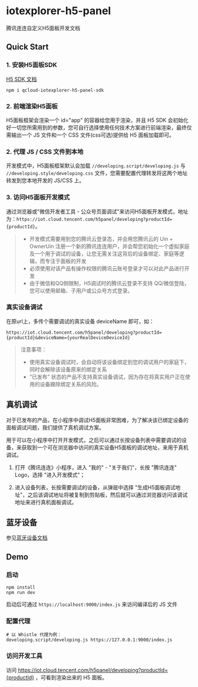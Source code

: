# iotexplorer-h5-panel
腾讯连连自定义H5面板开发文档

## Quick Start

### 1. 安装H5面板SDK

[H5 SDK 文档](https://www.npmjs.com/package/qcloud-iotexplorer-h5-panel-sdk)

```
npm i qcloud-iotexplorer-h5-panel-sdk
```

### 2. 前端渲染H5面板

H5面板框架会渲染一个 id="app" 的容器给您用于渲染，并且 H5 SDK 会初始化好一切您所需用到的参数，您可自行选择使用任何技术方案进行前端渲染，最终仅需输出一个 JS 文件和一个 CSS 文件(css可选)提供给 H5 面板加载即可。

### 2. 代理 JS / CSS 文件到本地

开发模式中，H5面板框架默认会加载 `//developing.script/developing.js` 与 `//developing.style/developing.css` 文件，您需要配置代理转发将这两个地址转发到您本地开发的 JS/CSS 上。

### 3. 访问H5面板开发模式

通过浏览器或"微信开发者工具 - 公众号页面调试"来访问H5面板开发模式，地址为：`https://iot.cloud.tencent.com/h5panel/developing?productId={productId}`。

> * 开发模式需要用到您的腾讯云登录态，并会用您腾讯云的 Uin + OwnerUin 注册一个新的腾讯连连用户，并会帮您初始化一个虚拟家庭及一个用于调试的设备，让您无需关注这背后的设备绑定、家庭等逻辑，而专注于面板的开发
> * 必须使用对该产品有操作权限的腾讯云账号登录才可以对此产品进行开发
> * 由于微信和QQ侧限制，H5调试时的腾讯云登录不支持 QQ/微信登陆，您可以使用邮箱、子用户或公众号方式登录。

### 真实设备调试

在原url上，多传个需要调试的真实设备 deviceName 即可，如：

`https://iot.cloud.tencent.com/h5panel/developing?productId={productId}&deviceName={yourRealDeviceDeviceId}`

> 注意事项：
> * 使用真实设备调试时，会自动将该设备绑定到您的调试用户的家庭下，同时会解除该设备原来的绑定关系
> * “已发布” 状态的产品不支持真实设备调试，因为存在将真实用户正在使用的设备踢除绑定关系的风险。

## 真机调试

对于已发布的产品，在小程序中调试H5面板非常困难，为了解决该已绑定设备的面板调试问题，我们提供了真机调试方案。

用于可以在小程序中打开开发模式，之后可以通过长按设备列表中需要调试的设备，来获取到一个可在浏览器中访问的真实设备H5面板的调试地址，来用于真机调试。

1. 打开《腾讯连连》小程序，进入 "我的" - "关于我们"，长按 "腾讯连连" Logo，选择 "进入开发模式"；

2. 进入设备列表，长按需要调试的设备，从弹层中选择 "生成H5面板调试地址"，之后该调试地址将被复制到剪贴板，然后就可以通过浏览器访问该调试地址来进行真机面板调试。 

## 蓝牙设备
参见[蓝牙设备文档](https://github.com/tencentyun/iotexplorer-h5-panel-demo/blob/master/BLUETOOTH-README.md)

## Demo

### 启动

```
npm install
npm run dev
```

启动后可通过 `https://localhost:9000/index.js` 来访问编译后的 JS 文件

### 配置代理

```
# 以 Whistle 代理为例：
developing.script/developing.js https://127.0.0.1:9000/index.js
```

### 访问开发工具

访问 https://iot.cloud.tencent.com/h5panel/developing?productId={productId} ，可看到渲染出来的 H5 面板。


